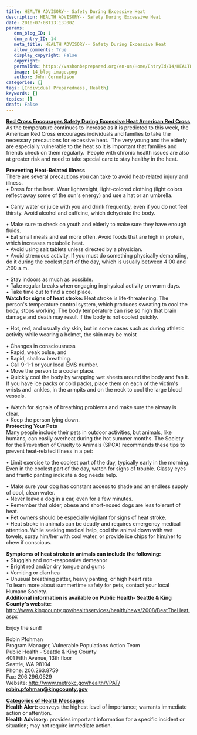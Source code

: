 ```yaml
---
title: HEALTH ADVISORY-- Safety During Excessive Heat
description: HEALTH ADVISORY-- Safety During Excessive Heat
date: 2010-07-08T13:13:00Z
params:
   dnn_blog_ID: 1
   dnn_entry_ID: 14
   meta_title: HEALTH ADVISORY-- Safety During Excessive Heat
   allow_comments: True
   display_copyright: False
   copyright: 
   permalink: https://vashonbeprepared.org/en-us/Home/EntryId/14/HEALTH-ADVISORY-Safety-During-Excessive-Heat
   image: 14_blog-image.png
   author: John Cornelison
categories: []
tags: [Individual Preparedness, Health]
keywords: []
topics: []
draft: False
---
```


<p><b><u>Red Cross Encourages Safety During Excessive Heat American Red Cross</u></b> <br />
As the temperature continues to increase as it is predicted to this week, the American Red Cross encourages individuals and families to take the necessary precautions for excessive heat.&#160; The very young and the elderly are especially vulnerable to the heat so it is important that families and friends check on them regularly.&#160; People with chronic health issues are also at greater risk and need to take special care to stay healthy in the heat.</p>
<p><b>Preventing Heat-Related Illness</b> <br />
There are several precautions you can take to avoid heat-related injury and illness. <br />
• Dress for the heat. Wear lightweight, light-colored clothing (light colors reflect away some of the sun's energy) and use a hat or an umbrella.</p>
<p>• Carry water or juice with you and drink frequently, even if you do not feel thirsty. Avoid alcohol and caffeine, which dehydrate the body.</p>
<p>• Make sure to check on youth and elderly to make sure they have enough fluids. <br />
• Eat small meals and eat more often. Avoid foods that are high in protein, which increases metabolic heat. <br />
• Avoid using salt tablets unless directed by a physician. <br />
• Avoid strenuous activity. If you must do something physically demanding, do it during the coolest part of the day, which is usually between 4:00 and 7:00 a.m.</p>
<p>• Stay indoors as much as possible. <br />
• Take regular breaks when engaging in physical activity on warm days. <br />
• Take time out to find a cool place. <br />
<b>Watch for signs of heat stroke:</b> Heat stroke is life-threatening. The person's temperature control system, which produces sweating to cool the body, stops working. The body temperature can rise so high that brain damage and death may result if the body is not cooled quickly.</p>
<p>• Hot, red, and usually dry skin, but in some cases such as during athletic activity while wearing a helmet, the skin may be moist</p>
<p>• Changes in consciousness <br />
• Rapid, weak pulse, and <br />
• Rapid, shallow breathing. <br />
• Call 9-1-1 or your local EMS number. <br />
• Move the person to a cooler place. <br />
• Quickly cool the body by wrapping wet sheets around the body and fan it. If you have ice packs or cold packs, place them on each of the victim's wrists and&#160; ankles, in the armpits and on the neck to cool the large blood vessels.</p>
<p>• Watch for signals of breathing problems and make sure the airway is clear. <br />
• Keep the person lying down. <br />
<b>Protecting Your Pets</b> <br />
Many people include their pets in outdoor activities, but animals, like humans, can easily overheat during the hot summer months. The Society for the Prevention of Cruelty to Animals (SPCA) recommends these tips to prevent heat-related illness in a pet:</p>
<p>• Limit exercise to the coolest part of the day, typically early in the morning. Even in the coolest part of the day, watch for signs of trouble. Glassy eyes and frantic panting indicate a dog needs help.</p>
<p>• Make sure your dog has constant access to shade and an endless supply of cool, clean water. <br />
• Never leave a dog in a car, even for a few minutes. <br />
• Remember that older, obese and short-nosed dogs are less tolerant of heat. <br />
• Pet owners should be especially vigilant for signs of heat stroke. <br />
• Heat stroke in animals can be deadly and requires emergency medical attention. While seeking medical help, cool the animal down with wet towels, spray him/her with cool water, or provide ice chips for him/her to chew if conscious.</p>
<p><b>Symptoms of heat stroke in animals can include the following:</b> <br />
• Sluggish and non-responsive demeanor <br />
• Bright red and/or dry tongue and gums <br />
• Vomiting or diarrhea <br />
• Unusual breathing patter, heavy panting, or high heart rate <br />
To learn more about summertime safety for pets, contact your local Humane Society. <br />
<b>Additional information is available on Public Health- Seattle &amp; King County's website</b>: <a href="http://www.kingcounty.gov/healthservices/health/news/2008/BeatTheHeat.aspx">http://www.kingcounty.gov/healthservices/health/news/2008/BeatTheHeat.aspx</a></p>
<p>Enjoy the sun!!</p>
<p>Robin Pfohman<b> </b><br />
Program Manager, Vulnerable Populations Action Team<b><i> </i></b><br />
Public Health - Seattle &amp; King County&#160;&#160;&#160;&#160;&#160;&#160;&#160;&#160;&#160;&#160;&#160;&#160;&#160;&#160;&#160;&#160;&#160;&#160; <br />
401 Fifth Avenue, 13th floor&#160;&#160;&#160;&#160;&#160;&#160;&#160;&#160;&#160;&#160;&#160;&#160;&#160;&#160;&#160;&#160;&#160;&#160;&#160;&#160;&#160;&#160;&#160;&#160;&#160;&#160;&#160; <br />
Seattle, WA 98104&#160;&#160;&#160;&#160;&#160;&#160;&#160;&#160;&#160;&#160;&#160;&#160;&#160;&#160;&#160;&#160;&#160;&#160;&#160;&#160;&#160;&#160;&#160;&#160;&#160;&#160;&#160;&#160;&#160;&#160;&#160;&#160;&#160;&#160;&#160;&#160;&#160;&#160; <br />
Phone: 206.263.8759&#160;&#160;&#160;&#160;&#160;&#160;&#160;&#160;&#160;&#160;&#160;&#160;&#160;&#160;&#160;&#160;&#160;&#160;&#160;&#160;&#160;&#160;&#160;&#160;&#160;&#160;&#160;&#160; <br />
Fax: 206.296.0629&#160;&#160;&#160;&#160;&#160;&#160;&#160;&#160;&#160;&#160;&#160;&#160;&#160;&#160;&#160;&#160;&#160;&#160;&#160;&#160;&#160;&#160;&#160;&#160;&#160;&#160;&#160;&#160;&#160;&#160;&#160;&#160;&#160;&#160;&#160;&#160;&#160;&#160; <br />
Website: <a href="http://www.metrokc.gov/health/VPAT/">http://www.metrokc.gov/health/VPAT/</a> <br />
<b><a href="mailto:robin.pfohman@kingcounty.gov">robin.pfohman@kingcounty.gov</a> </b></p>
<p><b><u>Categories of Health Messages</u></b> <br />
<b>Health Alert:</b> conveys the highest level of importance; warrants immediate action or attention. <br />
<b>Health Advisory:</b> provides important information for a specific incident or situation; may not require immediate action.</p>
